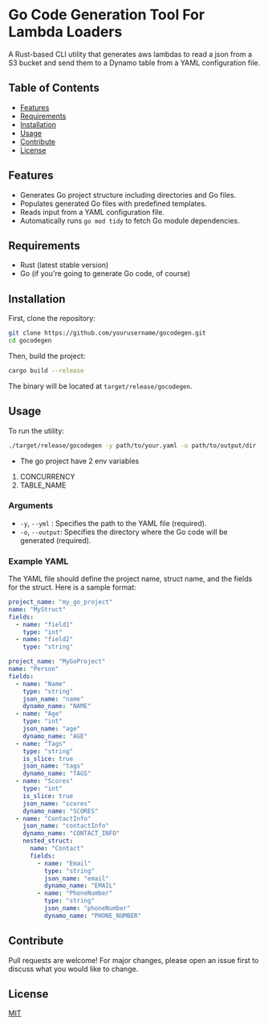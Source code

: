 # Go Code Generation Tool For Lambda Loaders

A Rust-based CLI utility that generates aws lambdas to read a json from a S3 bucket and send them to a Dynamo table from a YAML configuration file.

## Table of Contents

- [Features](#features)
- [Requirements](#requirements)
- [Installation](#installation)
- [Usage](#usage)
- [Contribute](#contribute)
- [License](#license)

## Features

- Generates Go project structure including directories and Go files.
- Populates generated Go files with predefined templates.
- Reads input from a YAML configuration file.
- Automatically runs `go mod tidy` to fetch Go module dependencies.

## Requirements

- Rust (latest stable version)
- Go (if you're going to generate Go code, of course)

## Installation

First, clone the repository:

```bash
git clone https://github.com/yourusername/gocodegen.git
cd gocodegen
```

Then, build the project:

```bash
cargo build --release
```

The binary will be located at `target/release/gocodegen`.

## Usage

To run the utility:

```bash
./target/release/gocodegen -y path/to/your.yaml -o path/to/output/dir
```

- The go project have 2 env variables

1. CONCURRENCY
2. TABLE_NAME

### Arguments

- `-y`, `--yml` : Specifies the path to the YAML file (required).
- `-o`, `--output`: Specifies the directory where the Go code will be generated (required).

### Example YAML

The YAML file should define the project name, struct name, and the fields for the struct. Here is a sample format:

```yaml
project_name: "my_go_project"
name: "MyStruct"
fields:
  - name: "field1"
    type: "int"
  - name: "field2"
    type: "string"
```

```yaml
project_name: "MyGoProject"
name: "Person"
fields:
  - name: "Name"
    type: "string"
    json_name: "name"
    dynamo_name: "NAME"
  - name: "Age"
    type: "int"
    json_name: "age"
    dynamo_name: "AGE"
  - name: "Tags"
    type: "string"
    is_slice: true
    json_name: "tags"
    dynamo_name: "TAGS"
  - name: "Scores"
    type: "int"
    is_slice: true
    json_name: "scores"
    dynamo_name: "SCORES"
  - name: "ContactInfo"
    json_name: "contactInfo"
    dynamo_name: "CONTACT_INFO"
    nested_struct:
      name: "Contact"
      fields:
        - name: "Email"
          type: "string"
          json_name: "email"
          dynamo_name: "EMAIL"
        - name: "PhoneNumber"
          type: "string"
          json_name: "phoneNumber"
          dynamo_name: "PHONE_NUMBER"
```

## Contribute

Pull requests are welcome! For major changes, please open an issue first to discuss what you would like to change.

## License

[MIT](https://choosealicense.com/licenses/mit/)

